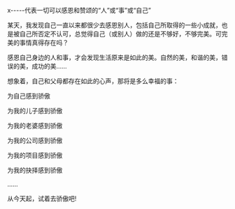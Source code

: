 x-----代表一切可以感恩和赞颂的“人”或“事”或“自己”

某天，我发现自己一直以来都很少去感恩别人，包括自己所取得的一些小成就，也是被自己所否定不认可，总觉得自己（或别人）做的还是不够好，不够完美。可完美的事情真得存在吗？

感恩自己身边的人和事，才会发现生活原来是如此的美。自然的美，和谐的美，错误的美，成功的美……

想象着，自己和父母都存在如此的心声，那将是多么幸福的事：

为自己感到骄傲

为我的儿子感到骄傲

为我的老婆感到骄傲

为我的公司感到骄傲

为我的项目感到骄傲

为我的抉择感到骄傲

……


从今天起，试着去骄傲吧!
